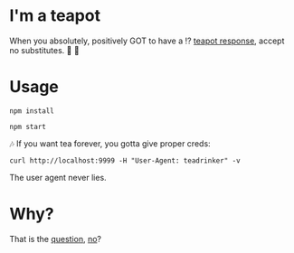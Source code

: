 # I'm a teapot

When you absolutely, positively GOT to have a :interrobang: [teapot response](https://developer.mozilla.org/en-US/docs/Web/HTTP/Status/418), accept no substitutes. :tea: :tea:

# Usage

```
npm install
```
```
npm start
````

:notes: If you want tea forever, you gotta give proper creds:

```
curl http://localhost:9999 -H "User-Agent: teadrinker" -v
```

The user agent never lies.

# Why?

That is the [question](https://en.wikipedia.org/wiki/Meaning_of_life), [no](https://en.wikipedia.org/wiki/Causality)?